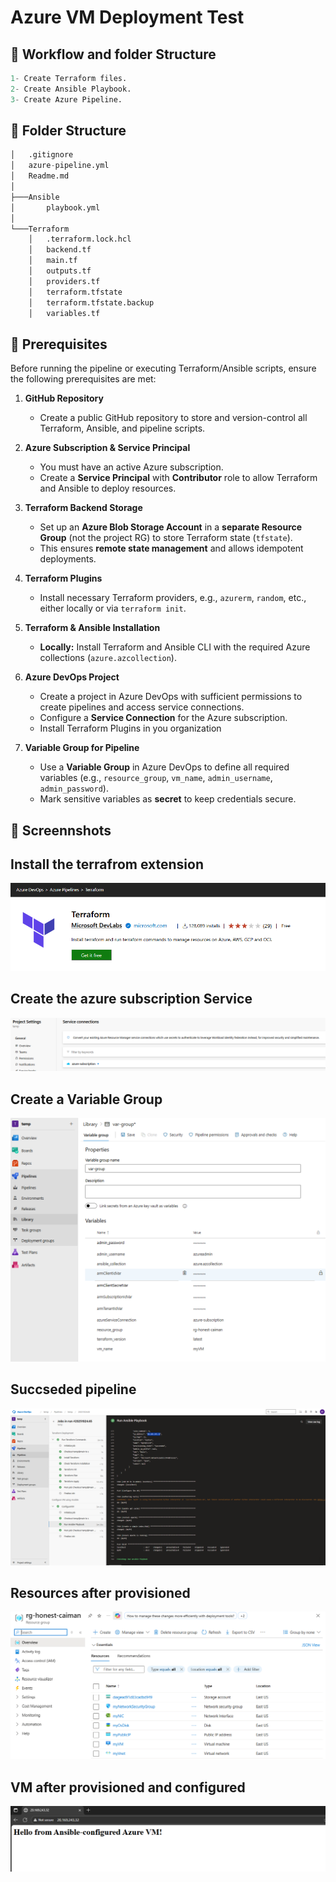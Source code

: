 # Azure VM Deployment Test

## 🔹 Workflow and folder Structure
```python
1- Create Terraform files.
2- Create Ansible Playbook.
3- Create Azure Pipeline.
```

## 🔹 Folder Structure
```python
│   .gitignore
│   azure-pipeline.yml
│   Readme.md
│
├───Ansible
│       playbook.yml
│
└───Terraform
    │   .terraform.lock.hcl
    │   backend.tf
    │   main.tf
    │   outputs.tf
    │   providers.tf
    │   terraform.tfstate
    │   terraform.tfstate.backup
    │   variables.tf
```


## 🔹 Prerequisites

Before running the pipeline or executing Terraform/Ansible scripts, ensure the following prerequisites are met:

1. **GitHub Repository**

   * Create a public GitHub repository to store and version-control all Terraform, Ansible, and pipeline scripts.

2. **Azure Subscription & Service Principal**

   * You must have an active Azure subscription.
   * Create a **Service Principal** with **Contributor** role to allow Terraform and Ansible to deploy resources.

3. **Terraform Backend Storage**

   * Set up an **Azure Blob Storage Account** in a **separate Resource Group** (not the project RG) to store Terraform state (`tfstate`).
   * This ensures **remote state management** and allows idempotent deployments.

4. **Terraform Plugins**

   * Install necessary Terraform providers, e.g., `azurerm`, `random`, etc., either locally or via `terraform init`.

5. **Terraform & Ansible Installation**

   * **Locally:** Install Terraform and Ansible CLI with the required Azure collections (`azure.azcollection`).

6. **Azure DevOps Project**

   * Create a project in Azure DevOps with sufficient permissions to create pipelines and access service connections.
   * Configure a **Service Connection** for the Azure subscription.
   * Install Terraform Plugins in you organization

7. **Variable Group for Pipeline**

   * Use a **Variable Group** in Azure DevOps to define all required variables (e.g., `resource_group`, `vm_name`, `admin_username`, `admin_password`).
   * Mark sensitive variables as **secret** to keep credentials secure.



## 🔹 Screennshots

## Install the terrafrom extension
![alt text](images/image-1.png)

## Create the azure subscription Service
![alt text](images/image.png)

## Create a Variable Group

![alt text](images/image-2.png)

## Succseded pipeline
![alt text](images/image-3.png)

## Resources after provisioned

![alt text](images/image-5.png)

## VM after provisioned and configured
![alt text](images/image-4.png)